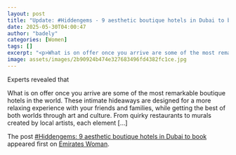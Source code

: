 ```yaml
---
layout: post
title: "Update: #Hiddengems - 9 aesthetic boutique hotels in Dubai to book"
date: 2025-05-30T04:00:47
author: "badely"
categories: [Women]
tags: []
excerpt: "<p>What is on offer once you arrive are some of the most remarkable boutique hotels in the world. These intimate hideaways are designed for a more rel"
image: assets/images/2b90924b474e327683496fd4382fc1ce.jpg
---
```


Experts revealed that <p>What is on offer once you arrive are some of the most remarkable boutique hotels in the world. These intimate hideaways are designed for a more relaxing experience with your friends and families, while getting the best of both worlds through art and culture. From quirky restaurants to murals created by local artists, each element [&#8230;]</p>
<p>The post <a href="https://emirateswoman.com/hiddengems-9-aesthetic-boutique-hotels-in-dubai-to-book/" rel="nofollow">#Hiddengems: 9 aesthetic boutique hotels in Dubai to book</a> appeared first on <a href="https://emirateswoman.com" rel="nofollow">Emirates Woman</a>.</p>

